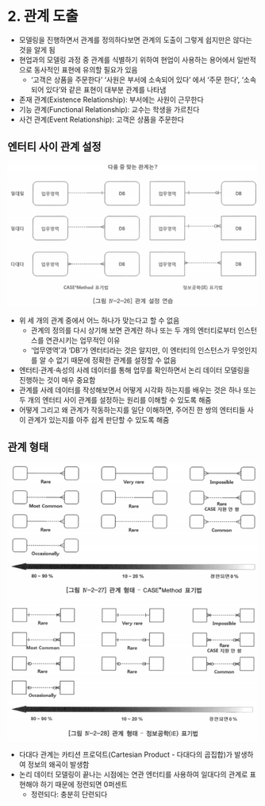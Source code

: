 # 2. 관계 도출

- 모델링을 진행하면서 관계를 정의하다보면 관계의 도출이 그렇게 쉽지만은 않다는 것을 알게 됨
- 현업과의 모델링 과정 중 관계를 식별하기 위하여 현업이 사용하는 용어에서 일반적으로 동사적인 표현에 유의할 필요가 있음
    - ‘고객은 상품을 주문한다’ ‘사원은 부서에 소속되어 있다’ 에서 ‘주문 한다’, ‘소속되어 있다’와 같은 표현이 대부분 관계를 나타냄
- 존재 관계(Existence Relationship): 부서에는 사원이 근무한다
- 기능 관계(Functional Relationship): 교수는 학생을 가르친다
- 사건 관계(Event Relationship): 고객은 상품을 주문한다

## 엔터티 사이 관계 설정

![relationSetting](relationSetting.png)

- 위 세 개의 관계 중에서 어느 하나가 맞는다고 할 수 없음
    - 관계의 정의를 다시 상기해 보면 관계란 하나 또는 두 개의 엔터티로부터 인스턴스를 연관시키는 업무적인 이유
    - ‘업무영역’과 ‘DB’가 엔터티라는 것은 알지만, 이 엔터티의 인스턴스가 무엇인지를 알 수 없기 때문에 정확한 관계를 설정할 수 없음
- 엔터티·관계·속성의 사례 데이터를 통해 업무를 확인하면서 논리 데이터 모델링을 진행하는 것이 매우 중요함
- 관계를 사례 데이터를 작성해보면서 어떻게 시각화 하는지를 배우는 것은 하나 또는 두 개의 엔터티 사이 관계를 설정하는 원리를 이해할 수 있도록 해줌
- 어떻게 그리고 왜 관계가 작동하는지를 일단 이해하면, 주어진 한 쌍의 엔터티들 사이 관계가 있는지를 아주 쉽게 판단할 수 있도록 해줌

## 관계 형태

![relationForm](relationForm.png)

- 다대다 관계는 카티션 프로덕트(Cartesian Product -  다대다의 곱집합)가 발생하여 정보의 왜곡이 발생함
- 논리 데이터 모델링이 끝나는 시점에는 연관 엔터티를 사용하여 일대다의 관계로 표현해야 하기 때문에 정련되면 0퍼센트
    - 정련되다: 충분히 단련되다